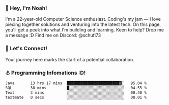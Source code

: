 ### 👋 Hey, I'm Noah!
I'm a 22-year-old Computer Science enthusiast. Coding's my jam — I love piecing together solutions and venturing into the latest tech. On this page, you'll get a peek into what I'm building and learning. Keen to help? Drop me a message :D 
Find me on Discord: @schufi73

### 🤝 Let's Connect!
Your journey here marks the start of a potential collaboration.

### ⚓ Programming Infomations :D!
<!--START_SECTION:waka-->

```txt
Java       13 hrs 17 mins  ███████████████████████▓░   95.04 %
SQL        38 mins         █░░░░░░░░░░░░░░░░░░░░░░░░   04.55 %
Text       3 mins          ░░░░░░░░░░░░░░░░░░░░░░░░░   00.40 %
textmate   0 secs          ░░░░░░░░░░░░░░░░░░░░░░░░░   00.01 %
```

<!--END_SECTION:waka-->
